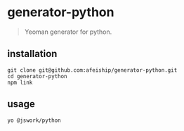 # generator-python
> Yeoman generator for python.

## installation
```shell
git clone git@github.com:afeiship/generator-python.git
cd generator-python
npm link
```

## usage
```shell
yo @jswork/python
```
